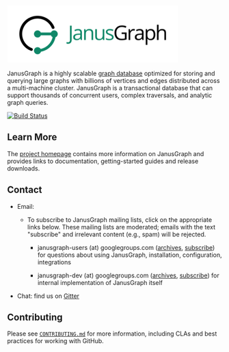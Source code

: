 ![JanusGraph logo](janusgraph.png)

JanusGraph is a highly scalable [graph database](http://en.wikipedia.org/wiki/Graph_database) optimized for storing and querying large graphs with billions of vertices and edges distributed across a multi-machine cluster. JanusGraph is a transactional database that can support thousands of concurrent users, complex traversals, and analytic graph queries.

[![Build Status](https://travis-ci.org/JanusGraph/janusgraph.svg?branch=master)](https://travis-ci.org/JanusGraph/janusgraph)

## Learn More

The [project homepage](http://janusgraph.org) contains more information on JanusGraph and provides links to documentation, getting-started guides and release downloads.

## Contact

* Email:

  * To subscribe to JanusGraph mailing lists, click on the appropriate links
    below. These mailing lists are moderated; emails with the text "subscribe"
    and irrelevant content (e.g., spam) will be rejected.

    * janusgraph-users (at) googlegroups.com
      ([archives](https://groups.google.com/group/janusgraph-users),
       [subscribe](https://groups.google.com/forum/#!forum/janusgraph-users/join))
      for questions about using JanusGraph, installation, configuration, integrations

    * janusgraph-dev (at) googlegroups.com
      ([archives](https://groups.google.com/group/janusgraph-dev),
       [subscribe](https://groups.google.com/forum/#!forum/janusgraph-dev/join))
      for internal implementation of JanusGraph itself

* Chat: find us on [Gitter](https://gitter.im/JanusGraph/janusgraph)

## Contributing

Please see [`CONTRIBUTING.md`](CONTRIBUTING.md) for more information, including
CLAs and best practices for working with GitHub.
